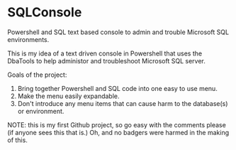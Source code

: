 # SQLConsole
Powershell and SQL text based console to admin and trouble Microsoft SQL environments.

This is my idea of a text driven console in Powershell that uses the DbaTools to help administor and troubleshoot Microsoft SQL server.

Goals of the project:

1) Bring together Powershell and SQL code into one easy to use menu.
2) Make the menu easily expandable.
3) Don't introduce any menu items that can cause harm to the database(s) or environment.

NOTE: this is my first Github project, so go easy with the comments please (if anyone sees this that is.)
      Oh, and no badgers were harmed in the making of this.

